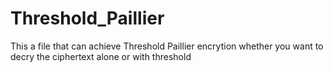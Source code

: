 # Threshold_Paillier
This a file that can achieve Threshold Paillier encrytion whether you want to decry the ciphertext alone or with threshold
